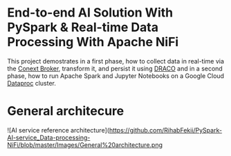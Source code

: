 # End-to-end AI Solution With PySpark & Real-time Data Processing With Apache NiFi

This project demostrates in a first phase, how to collect data in real-time via the [Conext Broker](https://fiware-orion.readthedocs.io/en/master/), transform it, and persist it using [DRACO](https://github.com/ging/fiware-draco) and in a second phase, how to run Apache Spark and Jupyter Notebooks on a Google Cloud [Dataproc](https://cloud.google.com/dataproc) cluster. 


# General architecure 

![AI service reference architecture](https://github.com/RihabFekii/PySpark-AI-service_Data-processing-NiFi/blob/master/Images/General%20architecture.png


